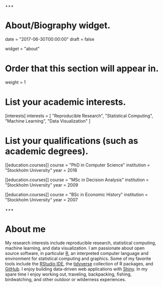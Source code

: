 +++
# About/Biography widget.

date = "2017-06-30T00:00:00"
draft = false

widget = "about"

# Order that this section will appear in.
weight = 1

# List your academic interests.
[interests]
  interests = [
    "Reproducible Research",
    "Statistical Computing",
    "Machine Learning",
    "Data Visualization"
  ]

# List your qualifications (such as academic degrees).
[[education.courses]]
  course = "PhD in Computer Science"
  institution = "Stockholm University"
  year = 2018

[[education.courses]]
  course = "MSc in Decision Analysis"
  institution = "Stockholm University"
  year = 2009

[[education.courses]]
  course = "BSc in Economic History"
  institution = "Stockholm University"
  year = 2007
 
+++

# About me

My research interests include reproducible research, statistical computing, machine learning, and data visualization. I am passionate about open source software, in particular [R](https://cran.r-project.org/), an interpreted computer language and environment for statistical computing and graphics. Some of my favorite tools include the [RStudio IDE](https://www.rstudio.com/products/rstudio/), the [tidyverse](http://tidyverse.org/) collection of R packages, and [GitHub](https://github.com/samuel-bohman). I enjoy building data-driven web applications with [Shiny](http://shiny.rstudio.com/). In my spare time I enjoy working out, traveling, backpacking, fishing, birdwatching, and other outdoor or wilderness experiences. 